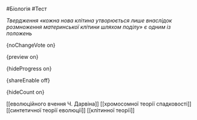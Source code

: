 #Біологія #Тест

*Твердження «кожна нова клітина утворюється лише внаслідок розмноження материнської клітини шляхом поділу» є одним із положень*

{noChangeVote on}

{preview on}

{hideProgress on}

{shareEnable off}

{hideCount on}

[[еволюційного вчення Ч. Дарвіна]]
[[хромосомної теорії спадковості]]
[[синтетичної теорії еволюції]]
[[клітинної теорії]]
